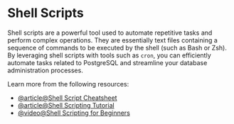 # Shell Scripts

Shell scripts are a powerful tool used to automate repetitive tasks and perform complex operations. They are essentially text files containing a sequence of commands to be executed by the shell (such as Bash or Zsh). By leveraging shell scripts with tools such as `cron`, you can efficiently automate tasks related to PostgreSQL and streamline your database administration processes.

Learn more from the following resources:

- [@article@Shell Script Cheatsheet](https://cheatsheets.zip/bash)
- [@article@Shell Scripting Tutorial](https://www.tutorialspoint.com/unix/shell_scripting.htm)
- [@video@Shell Scripting for Beginners](https://www.youtube.com/watch?v=cQepf9fY6cE&list=PLS1QulWo1RIYmaxcEqw5JhK3b-6rgdWO_)
